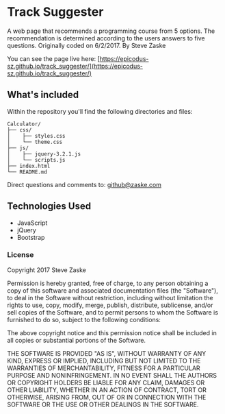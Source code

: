 # Track Suggester
A web page that recommends a programming course from 5 options.  The recommendation is determined according to the users answers to five questions.  Originally coded on 6/2/2017.  By Steve Zaske

You can see the page live here: [https://epicodus-sz.github.io/track_suggester/](https://epicodus-sz.github.io/track_suggester/)

## What's included
Within the repository you'll find the following directories and files:

```
Calculator/
├── css/
│    ├── styles.css
│    └── theme.css
├── js/
│    ├── jquery-3.2.1.js
│    └── scripts.js
├── index.html
└── README.md
```

Direct questions and comments to: [github@zaske.com](mailto:github@zaske.com)

## Technologies Used
* JavaScript
* jQuery
* Bootstrap


### License
Copyright 2017 Steve Zaske

Permission is hereby granted, free of charge, to any person obtaining a copy of this software and associated documentation files (the "Software"), to deal in the Software without restriction, including without limitation the rights to use, copy, modify, merge, publish, distribute, sublicense, and/or sell copies of the Software, and to permit persons to whom the Software is furnished to do so, subject to the following conditions:

The above copyright notice and this permission notice shall be included in all copies or substantial portions of the Software.

THE SOFTWARE IS PROVIDED "AS IS", WITHOUT WARRANTY OF ANY KIND, EXPRESS OR IMPLIED, INCLUDING BUT NOT LIMITED TO THE WARRANTIES OF MERCHANTABILITY, FITNESS FOR A PARTICULAR PURPOSE AND NONINFRINGEMENT. IN NO EVENT SHALL THE AUTHORS OR COPYRIGHT HOLDERS BE LIABLE FOR ANY CLAIM, DAMAGES OR OTHER LIABILITY, WHETHER IN AN ACTION OF CONTRACT, TORT OR OTHERWISE, ARISING FROM, OUT OF OR IN CONNECTION WITH THE SOFTWARE OR THE USE OR OTHER DEALINGS IN THE SOFTWARE.
